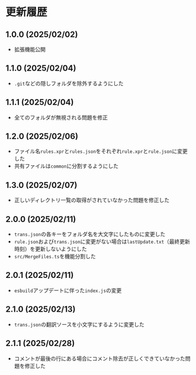 # 更新履歴

## 1.0.0 (2025/02/02)

- 拡張機能公開

## 1.1.0 (2025/02/04)

- `.git`などの隠しフォルダを除外するようにした

## 1.1.1 (2025/02/04)

- 全てのフォルダが無視される問題を修正

## 1.2.0 (2025/02/06)

- ファイル名`rules.xpr`と`rules.json`をそれぞれ`rule.xpr`と`rule.json`に変更した
- 共有ファイルは`common`に分割するようにした

## 1.3.0 (2025/02/07)

- 正しいディレクトリ一覧の取得がされていなかった問題を修正した

## 2.0.0 (2025/02/11)

- `trans.json`の各キーをフォルダ名を大文字にしたものに変更した
- `rule.json`および`trans.json`に変更がない場合は`lastUpdate.txt`（最終更新時刻）を更新しないようにした
- `src/MergeFiles.ts`を機能分割した

## 2.0.1 (2025/02/11)

- `esbuild`アップデートに伴った`index.js`の変更

## 2.1.0 (2025/02/13)

- `trans.json`の翻訳ソースを小文字にするように変更した

## 2.1.1 (2025/02/28)

- コメントが最後の行にある場合にコメント除去が正しくできていなかった問題を修正した

